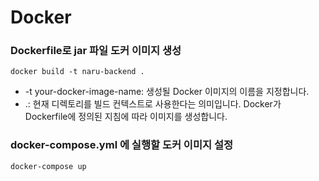 # Docker

### Dockerfile로 jar 파일 도커 이미지 생성

```
docker build -t naru-backend .
```

- -t your-docker-image-name: 생성될 Docker 이미지의 이름을 지정합니다.
- .: 현재 디렉토리를 빌드 컨텍스트로 사용한다는 의미입니다.
  Docker가 Dockerfile에 정의된 지침에 따라 이미지를 생성합니다.

### docker-compose.yml 에 실행할 도커 이미지 설정

```
docker-compose up
```
